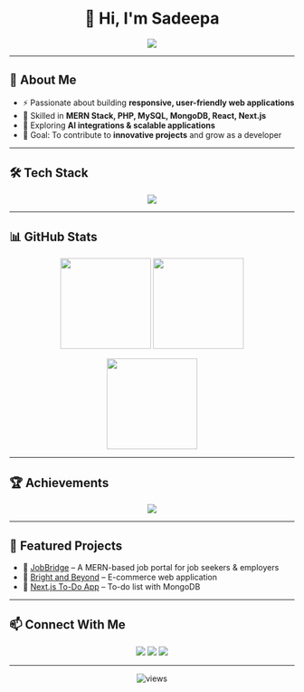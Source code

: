 <!-- Profile README for Sadeepa11 -->

<h1 align="center">👋 Hi, I'm Sadeepa</h1>

<p align="center">
  <img src="https://readme-typing-svg.herokuapp.com?size=28&duration=4000&color=00F7FF&center=true&vCenter=true&width=600&lines=Software+Engineering+Undergraduate;Full+Stack+Developer;MERN+%7C+PHP+%7C+React+%7C+Next.js;Exploring+AI+%26+Scalable+Apps;🚀+World's+Best+in+the+Making!" />
</p>

---

## 🚀 About Me  
- ⚡ Passionate about building **responsive, user-friendly web applications**  
- 🌱 Skilled in **MERN Stack, PHP, MySQL, MongoDB, React, Next.js**  
- 🔭 Exploring **AI integrations & scalable applications**  
- 🎯 Goal: To contribute to **innovative projects** and grow as a developer  

---

## 🛠️ Tech Stack  

<p align="center">
  <img src="https://skillicons.dev/icons?i=html,css,js,react,nextjs,nodejs,express,mongodb,mysql,php,tailwind,bootstrap,git,github" />
</p>

---

## 📊 GitHub Stats  

<p align="center">
  <img src="https://github-readme-stats.vercel.app/api?username=Sadeepa11&show_icons=true&theme=radical" height="160"/>
  <img src="https://github-readme-streak-stats.herokuapp.com/?user=Sadeepa11&theme=radical" height="160"/>
</p>

<p align="center">
  <img src="https://github-readme-stats.vercel.app/api/top-langs/?username=Sadeepa11&layout=compact&theme=radical" height="160"/>
</p>

---

## 🏆 Achievements  

<p align="center">
  <img src="https://github-profile-trophy.vercel.app/?username=Sadeepa11&theme=darkhub&margin-w=15&margin-h=15" />
</p>

---

## 📂 Featured Projects  
- 🔹 [JobBridge](#) – A MERN-based job portal for job seekers & employers  
- 🔹 [Bright and Beyond](#) – E-commerce web application  
- 🔹 [Next.js To-Do App](https://next-js-to-do-list-mongo-db.vercel.app/) – To-do list with MongoDB  

---

## 📫 Connect With Me  

<p align="center">
  <a href="https://github.com/Sadeepa11"><img src="https://img.shields.io/badge/GitHub-000000?logo=github&logoColor=fff&style=for-the-badge"/></a>
  <a href="#"><img src="https://img.shields.io/badge/LinkedIn-0A66C2?logo=linkedin&logoColor=fff&style=for-the-badge"/></a>
  <a href="mailto:your-email@example.com"><img src="https://img.shields.io/badge/Email-D14836?logo=gmail&logoColor=fff&style=for-the-badge"/></a>
</p>

---

<p align="center">
  <img src="https://komarev.com/ghpvc/?username=Sadeepa11&label=Profile+Views&color=blue&style=flat" alt="views"/>
</p>
